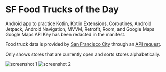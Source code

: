# SF Food Trucks of the Day

Android app to practice Kotlin, Kotlin Extensions, Coroutines, Android Jetpack, Android Navigation, MVVM, Retrofit, Room, and Google Maps
Google Maps API Key has been redacted in the manifest.

Food truck data is provided by [San Francisco City](https://data.sfgov.org/Economy-and-Community/Mobile-Food-Schedule/jjew-r69b) through an [API request](https://dev.socrata.com/foundry/data.sfgov.org/bbb8-hzi6).

Only shows stores that are currently open and sorts stores alphabetically.

![screenshot 1](https://i.imgur.com/RJ3ggqM.png "List")
![screenshot 2](https://i.imgur.com/vMzFCt2.png "Map")
